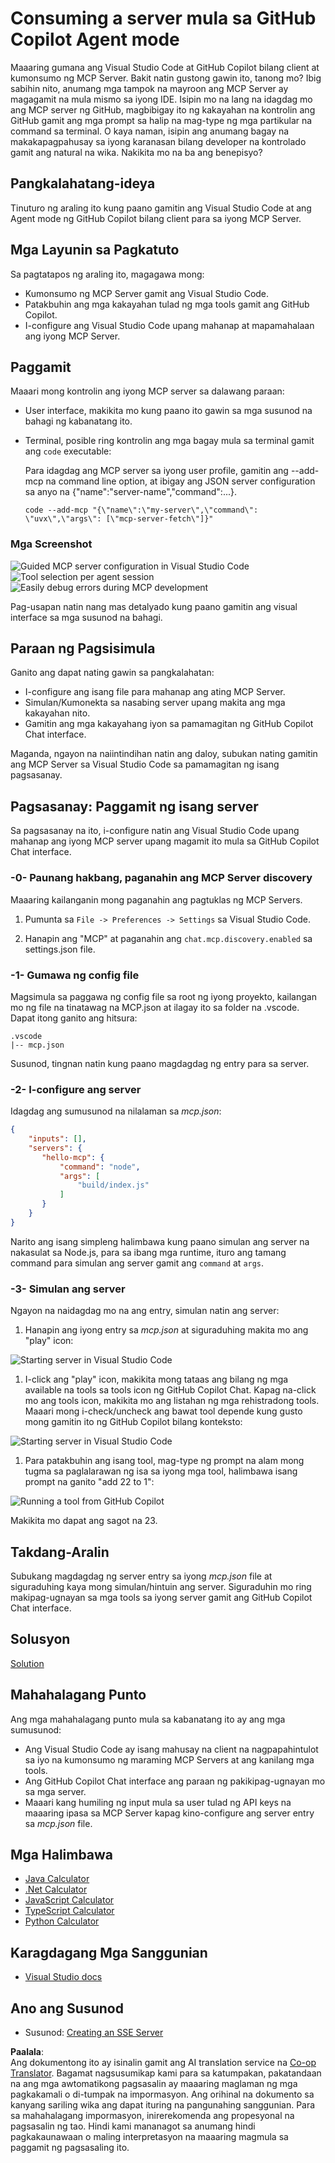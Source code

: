 <!--
CO_OP_TRANSLATOR_METADATA:
{
  "original_hash": "8ea28e5e566edd5969337fd0b191ba3f",
  "translation_date": "2025-07-17T08:24:46+00:00",
  "source_file": "03-GettingStarted/04-vscode/README.md",
  "language_code": "tl"
}
-->
# Consuming a server mula sa GitHub Copilot Agent mode

Maaaring gumana ang Visual Studio Code at GitHub Copilot bilang client at kumonsumo ng MCP Server. Bakit natin gustong gawin ito, tanong mo? Ibig sabihin nito, anumang mga tampok na mayroon ang MCP Server ay magagamit na mula mismo sa iyong IDE. Isipin mo na lang na idagdag mo ang MCP server ng GitHub, magbibigay ito ng kakayahan na kontrolin ang GitHub gamit ang mga prompt sa halip na mag-type ng mga partikular na command sa terminal. O kaya naman, isipin ang anumang bagay na makakapagpahusay sa iyong karanasan bilang developer na kontrolado gamit ang natural na wika. Nakikita mo na ba ang benepisyo?

## Pangkalahatang-ideya

Tinuturo ng araling ito kung paano gamitin ang Visual Studio Code at ang Agent mode ng GitHub Copilot bilang client para sa iyong MCP Server.

## Mga Layunin sa Pagkatuto

Sa pagtatapos ng araling ito, magagawa mong:

- Kumonsumo ng MCP Server gamit ang Visual Studio Code.
- Patakbuhin ang mga kakayahan tulad ng mga tools gamit ang GitHub Copilot.
- I-configure ang Visual Studio Code upang mahanap at mapamahalaan ang iyong MCP Server.

## Paggamit

Maaari mong kontrolin ang iyong MCP server sa dalawang paraan:

- User interface, makikita mo kung paano ito gawin sa mga susunod na bahagi ng kabanatang ito.
- Terminal, posible ring kontrolin ang mga bagay mula sa terminal gamit ang `code` executable:

  Para idagdag ang MCP server sa iyong user profile, gamitin ang --add-mcp na command line option, at ibigay ang JSON server configuration sa anyo na {\"name\":\"server-name\",\"command\":...}.

  ```
  code --add-mcp "{\"name\":\"my-server\",\"command\": \"uvx\",\"args\": [\"mcp-server-fetch\"]}"
  ```

### Mga Screenshot

![Guided MCP server configuration in Visual Studio Code](../../../../translated_images/chat-mode-agent.729a22473f822216dd1e723aaee1f7d4a2ede571ee0948037a2d9357a63b9d0b.tl.png)  
![Tool selection per agent session](../../../../translated_images/agent-mode-select-tools.522c7ba5df0848f8f0d1e439c2e96159431bc620cb39ccf3f5dc611412fd0006.tl.png)  
![Easily debug errors during MCP development](../../../../translated_images/mcp-list-servers.fce89eefe3f30032bed8952e110ab9d82fadf043fcfa071f7d40cf93fb1ea9e9.tl.png)

Pag-usapan natin nang mas detalyado kung paano gamitin ang visual interface sa mga susunod na bahagi.

## Paraan ng Pagsisimula

Ganito ang dapat nating gawin sa pangkalahatan:

- I-configure ang isang file para mahanap ang ating MCP Server.
- Simulan/Kumonekta sa nasabing server upang makita ang mga kakayahan nito.
- Gamitin ang mga kakayahang iyon sa pamamagitan ng GitHub Copilot Chat interface.

Maganda, ngayon na naiintindihan natin ang daloy, subukan nating gamitin ang MCP Server sa Visual Studio Code sa pamamagitan ng isang pagsasanay.

## Pagsasanay: Paggamit ng isang server

Sa pagsasanay na ito, i-configure natin ang Visual Studio Code upang mahanap ang iyong MCP server upang magamit ito mula sa GitHub Copilot Chat interface.

### -0- Paunang hakbang, paganahin ang MCP Server discovery

Maaaring kailanganin mong paganahin ang pagtuklas ng MCP Servers.

1. Pumunta sa `File -> Preferences -> Settings` sa Visual Studio Code.

1. Hanapin ang "MCP" at paganahin ang `chat.mcp.discovery.enabled` sa settings.json file.

### -1- Gumawa ng config file

Magsimula sa paggawa ng config file sa root ng iyong proyekto, kailangan mo ng file na tinatawag na MCP.json at ilagay ito sa folder na .vscode. Dapat itong ganito ang hitsura:

```text
.vscode
|-- mcp.json
```

Susunod, tingnan natin kung paano magdagdag ng entry para sa server.

### -2- I-configure ang server

Idagdag ang sumusunod na nilalaman sa *mcp.json*:

```json
{
    "inputs": [],
    "servers": {
       "hello-mcp": {
           "command": "node",
           "args": [
               "build/index.js"
           ]
       }
    }
}
```

Narito ang isang simpleng halimbawa kung paano simulan ang server na nakasulat sa Node.js, para sa ibang mga runtime, ituro ang tamang command para simulan ang server gamit ang `command` at `args`.

### -3- Simulan ang server

Ngayon na naidagdag mo na ang entry, simulan natin ang server:

1. Hanapin ang iyong entry sa *mcp.json* at siguraduhing makita mo ang "play" icon:

  ![Starting server in Visual Studio Code](../../../../translated_images/vscode-start-server.8e3c986612e3555de47e5b1e37b2f3020457eeb6a206568570fd74a17e3796ad.tl.png)  

1. I-click ang "play" icon, makikita mong tataas ang bilang ng mga available na tools sa tools icon ng GitHub Copilot Chat. Kapag na-click mo ang tools icon, makikita mo ang listahan ng mga rehistradong tools. Maaari mong i-check/uncheck ang bawat tool depende kung gusto mong gamitin ito ng GitHub Copilot bilang konteksto:

  ![Starting server in Visual Studio Code](../../../../translated_images/vscode-tool.0b3bbea2fb7d8c26ddf573cad15ef654e55302a323267d8ee6bd742fe7df7fed.tl.png)

1. Para patakbuhin ang isang tool, mag-type ng prompt na alam mong tugma sa paglalarawan ng isa sa iyong mga tool, halimbawa isang prompt na ganito "add 22 to 1":

  ![Running a tool from GitHub Copilot](../../../../translated_images/vscode-agent.d5a0e0b897331060518fe3f13907677ef52b879db98c64d68a38338608f3751e.tl.png)

  Makikita mo dapat ang sagot na 23.

## Takdang-Aralin

Subukang magdagdag ng server entry sa iyong *mcp.json* file at siguraduhing kaya mong simulan/hintuin ang server. Siguraduhin mo ring makipag-ugnayan sa mga tools sa iyong server gamit ang GitHub Copilot Chat interface.

## Solusyon

[Solution](./solution/README.md)

## Mahahalagang Punto

Ang mga mahahalagang punto mula sa kabanatang ito ay ang mga sumusunod:

- Ang Visual Studio Code ay isang mahusay na client na nagpapahintulot sa iyo na kumonsumo ng maraming MCP Servers at ang kanilang mga tools.
- Ang GitHub Copilot Chat interface ang paraan ng pakikipag-ugnayan mo sa mga server.
- Maaari kang humiling ng input mula sa user tulad ng API keys na maaaring ipasa sa MCP Server kapag kino-configure ang server entry sa *mcp.json* file.

## Mga Halimbawa

- [Java Calculator](../samples/java/calculator/README.md)
- [.Net Calculator](../../../../03-GettingStarted/samples/csharp)
- [JavaScript Calculator](../samples/javascript/README.md)
- [TypeScript Calculator](../samples/typescript/README.md)
- [Python Calculator](../../../../03-GettingStarted/samples/python)

## Karagdagang Mga Sanggunian

- [Visual Studio docs](https://code.visualstudio.com/docs/copilot/chat/mcp-servers)

## Ano ang Susunod

- Susunod: [Creating an SSE Server](../05-sse-server/README.md)

**Paalala**:  
Ang dokumentong ito ay isinalin gamit ang AI translation service na [Co-op Translator](https://github.com/Azure/co-op-translator). Bagamat nagsusumikap kami para sa katumpakan, pakatandaan na ang mga awtomatikong pagsasalin ay maaaring maglaman ng mga pagkakamali o di-tumpak na impormasyon. Ang orihinal na dokumento sa kanyang sariling wika ang dapat ituring na pangunahing sanggunian. Para sa mahahalagang impormasyon, inirerekomenda ang propesyonal na pagsasalin ng tao. Hindi kami mananagot sa anumang hindi pagkakaunawaan o maling interpretasyon na maaaring magmula sa paggamit ng pagsasaling ito.
